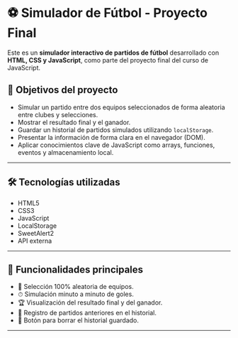 # ⚽ Simulador de Fútbol - Proyecto Final

Este es un **simulador interactivo de partidos de fútbol** desarrollado con **HTML, CSS y JavaScript**, como parte del proyecto final del curso de JavaScript.

## 🎯 Objetivos del proyecto

- Simular un partido entre dos equipos seleccionados de forma aleatoria entre clubes y selecciones.
- Mostrar el resultado final y el ganador.
- Guardar un historial de partidos simulados utilizando `localStorage`.
- Presentar la información de forma clara en el navegador (DOM).
- Aplicar conocimientos clave de JavaScript como arrays, funciones, eventos y almacenamiento local.

---

## 🛠️ Tecnologías utilizadas

- HTML5
- CSS3
- JavaScript 
- LocalStorage
- SweetAlert2 
- API externa 

---

## 🚀 Funcionalidades principales

- 🔄 Selección 100% aleatoria de equipos.
- ⏱ Simulación minuto a minuto de goles.
- 🏆 Visualización del resultado final y del ganador.
- 📜 Registro de partidos anteriores en el historial.
- 🧹 Botón para borrar el historial guardado.

---
